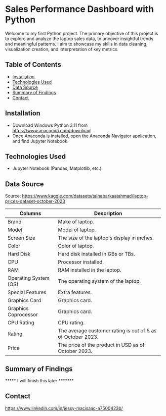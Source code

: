 # Sales Performance Dashboard with Python
Welcome to my first Python project. The primary objective of this project is to explore and analyze the laptop sales data, to uncover insightful trends and meaningful patterns.
I aim to showcase my skills in data cleaning, visualization creation, and interpretation of key metrics.

## Table of Contents
- [Installation](#Installation)
- [Technologies Used](#Technologies-Used)
- [Data Source](#Data-Source)
- [Summary of Findings](#Summary-of-Findings)
- [Contact](#Contact)

## Installation
- Download Windows Python 3.11 from https://www.anaconda.com/download
- Once Anaconda is installed, open the Anaconda Navigator application, and find Jupyter Notebook.

## Technologies Used
- Jupyter Notebook (Pandas, Matplotlib, etc.)

## Data Source
Source: https://www.kaggle.com/datasets/talhabarkaatahmad/laptop-prices-dataset-october-2023

| Columns | Description |
| --- | --- |
| Brand | Make of laptop. |
| Model | Model of laptop. |
| Screen Size | The size of the laptop's display in inches. |
| Color | Color of laptop. |
| Hard Disk | Hard disk installed in GBs or TBs. |
| CPU | Processor installed. |
| RAM | RAM installed in the laptop. |
| Operating System (OS) | The operating system of the laptop. |
| Special Features | Extra features. |
| Graphics Card | Graphics card. |
| Graphics Coprocessor | Graphics card. |
| CPU Rating | CPU rating. |
| Rating | The average customer rating is out of 5 as of October 2023. |
| Price | The price of the product in USD as of October 2023. |

## Summary of Findings
***** I will finish this later ******* 

## Contact
https://www.linkedin.com/in/jessy-macisaac-a7500423b/
